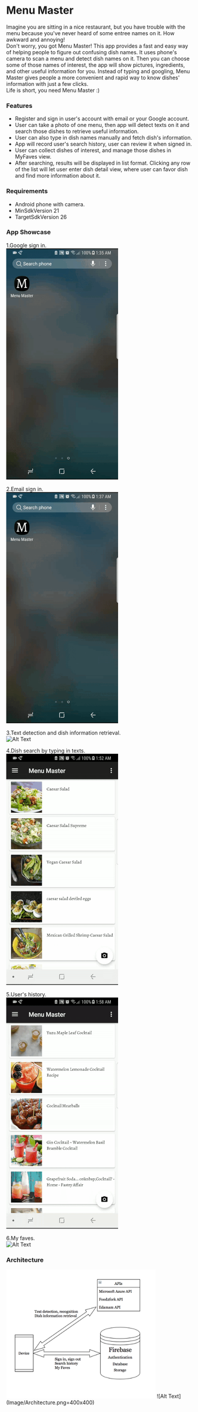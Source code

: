 # Menu Master

Imagine you are sitting in a nice restaurant, but you have trouble with the menu because you've never heard of some entree names on it. How awkward and annoying!  
Don't worry, you got Menu Master! This app provides a fast and easy way of helping people to figure out confusing dish names. It uses phone's camera to scan a menu and detect dish names on it. Then you can choose some of those names of interest, the app will show pictures, ingredients, and other useful information for you. Instead of typing and googling, Menu Master gives people a more convenient and rapid way to know dishes' information with just a few clicks.  
Life is short, you need Menu Master :)  

### Features  
* Register and sign in user's account with email or your Google account.
* User can take a photo of one menu, then app will detect texts on it and search those dishes to retrieve useful information.
* User can also type in dish names manually and fetch dish's information.
* App will record user's search history, user can review it when signed in.  
* User can collect dishes of interest, and manage those dishes in MyFaves view. 
* After searching, results will be displayed in list format. Clicking any row of the list will let user enter dish detail view, where user can favor dish and find more information about it. 

### Requirements
* Android phone with camera. 
* MinSdkVersion 21
* TargetSdkVersion 26  

### App Showcase  
1.Google sign in.  
![Alt Text](Image/google_signin.gif)  
  
2.Email sign in.   
![Alt Text](Image/email_signin.gif)  
  
3.Text detection and dish information retrieval.  
![Alt Text](Image/take_picture.gif)   
  
4.Dish search by typing in texts.  
![Alt Text](Image/text_search.gif)  
  
5.User's history.  
![Alt Text](Image/history.gif)  
  
6.My faves.  
![Alt Text](Image/myfaves.gif)  

### Architecture  
<img src="Image/Architecture.png" width="400">
![Alt Text](Image/Architecture.png=400x400)     
